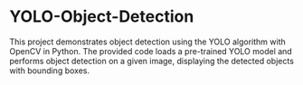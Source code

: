 # YOLO-Object-Detection

This project demonstrates object detection using the YOLO algorithm with OpenCV in Python. The provided code loads a pre-trained YOLO model and performs object detection on a given image, displaying the detected objects with bounding boxes.

